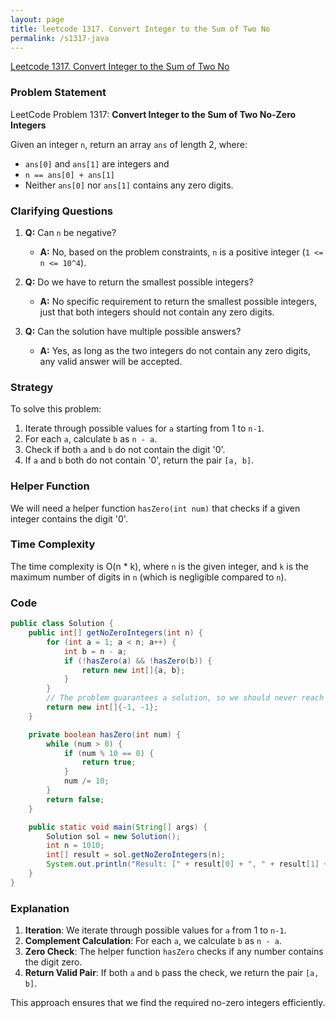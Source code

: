 ```yaml
---
layout: page
title: leetcode 1317. Convert Integer to the Sum of Two No
permalink: /s1317-java
---
```

[Leetcode 1317. Convert Integer to the Sum of Two No](https://algoadvance.github.io/algoadvance/l1317)
### Problem Statement

LeetCode Problem 1317: **Convert Integer to the Sum of Two No-Zero Integers**

Given an integer `n`, return an array `ans` of length 2, where:

- `ans[0]` and `ans[1]` are integers and 
- `n == ans[0] + ans[1]`
- Neither `ans[0]` nor `ans[1]` contains any zero digits.

### Clarifying Questions

1. **Q:** Can `n` be negative?
   - **A:** No, based on the problem constraints, `n` is a positive integer (`1 <= n <= 10^4`).

2. **Q:** Do we have to return the smallest possible integers?
   - **A:** No specific requirement to return the smallest possible integers, just that both integers should not contain any zero digits.

3. **Q:** Can the solution have multiple possible answers?
   - **A:** Yes, as long as the two integers do not contain any zero digits, any valid answer will be accepted.

### Strategy

To solve this problem:

1. Iterate through possible values for `a` starting from 1 to `n-1`.
2. For each `a`, calculate `b` as `n - a`.
3. Check if both `a` and `b` do not contain the digit '0'.
4. If `a` and `b` both do not contain '0', return the pair `[a, b]`.

### Helper Function

We will need a helper function `hasZero(int num)` that checks if a given integer contains the digit '0'.

### Time Complexity

The time complexity is O(n * k), where `n` is the given integer, and `k` is the maximum number of digits in `n` (which is negligible compared to `n`).

### Code

```java
public class Solution {
    public int[] getNoZeroIntegers(int n) {
        for (int a = 1; a < n; a++) {
            int b = n - a;
            if (!hasZero(a) && !hasZero(b)) {
                return new int[]{a, b};
            }
        }
        // The problem guarantees a solution, so we should never reach here.
        return new int[]{-1, -1};
    }

    private boolean hasZero(int num) {
        while (num > 0) {
            if (num % 10 == 0) {
                return true;
            }
            num /= 10;
        }
        return false;
    }

    public static void main(String[] args) {
        Solution sol = new Solution();
        int n = 1010;
        int[] result = sol.getNoZeroIntegers(n);
        System.out.println("Result: [" + result[0] + ", " + result[1] + "]");
    }
}
```

### Explanation

1. **Iteration**: We iterate through possible values for `a` from 1 to `n-1`.
2. **Complement Calculation**: For each `a`, we calculate `b` as `n - a`.
3. **Zero Check**: The helper function `hasZero` checks if any number contains the digit zero.
4. **Return Valid Pair**: If both `a` and `b` pass the check, we return the pair `[a, b]`.

This approach ensures that we find the required no-zero integers efficiently.